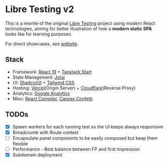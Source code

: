 # Libre Testing v2

This is a rewrite of the original [Libre Testing](https://github.com/3fuyang/libre-testing) project using modern React technologies, aiming for better illustration of how a **modern static SPA** looks like for learning purposes.

For direct showcases, see [website](https://v2.libretesting.xyz).

## Stack

- Framework: [React 19](https://react.dev) + [Tanstack Start](https://tanstack.com/start/latest)
- State Management: [Jotai](https://jotai.org)
- UI: [Shadcn/UI](https://ui.shadcn.com) + [Tailwind CSS](https://tailwindcss.com)
- Hosting: [Vercel](https://vercel.com)(Origin Server) + [Cloudflare](https://www.cloudflare.com)(Reverse Proxy)
- Analytics: [Google Analytics](https://analytics.google.com)
- Misc: [React Compiler](https://react.dev/learn/react-compiler), [Canvas Confetti](https://github.com/catdad/canvas-confetti)

## TODOs

- [x] Spawn workers for each running test so the UI keeps always responsive
- [x] Breadcrumb with Route context
- [ ] Encapsulate panel components to be easily composed but keep them flexible
- [ ] Performance - Best balance between FP and first impression
- [x] Subdomain deployment
